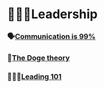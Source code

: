 # 👨‍👧‍👦Leadership

### 🗣[Communication is 99%](comm_basics.md)
### 🐶[The Doge theory](doge_theory.md)
### 👩‍👧‍👦[Leading 101](leading101.md)
